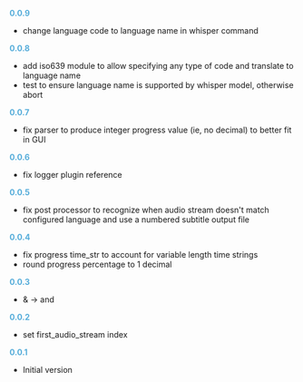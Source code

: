 
**<span style="color:#56adda">0.0.9</span>**
- change language code to language name in whisper command 

**<span style="color:#56adda">0.0.8</span>**
- add iso639 module to allow specifying any type of code and translate to language name
- test to ensure language name is supported by whisper model, otherwise abort

**<span style="color:#56adda">0.0.7</span>**
- fix parser to produce integer progress value (ie, no decimal) to better fit in GUI

**<span style="color:#56adda">0.0.6</span>**
- fix logger plugin reference

**<span style="color:#56adda">0.0.5</span>**
- fix post processor to recognize when audio stream doesn't match configured language and use a numbered subtitle output file

**<span style="color:#56adda">0.0.4</span>**
- fix progress time_str to account for variable length time strings
- round progress percentage to 1 decimal

**<span style="color:#56adda">0.0.3</span>**
- & -> and

**<span style="color:#56adda">0.0.2</span>**
- set first_audio_stream index

**<span style="color:#56adda">0.0.1</span>**
- Initial version
